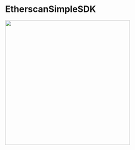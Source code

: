 # EtherscanSimpleSDK


<img src='hhttps://github.com/donma/EtherscanSimpleSDK/blob/master/result1.jpg?raw=true' style='width:400px' />
